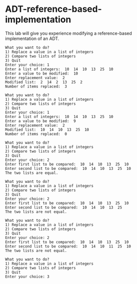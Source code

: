 # ADT-reference-based-implementation
This lab will give you experience modifying a reference-based implementation of an ADT.


    What you want to do?
    1) Replace a value in a list of integers
    2) Compare two lists of integers
    3) Quit
    Enter your choice: 1
    Enter a list of integers:  10  14  10  13  25  10
    Enter a value to be modified:  10
    Enter replacement value:  2
    Modified list:  2  14  2  13  25  2
    Number of items replaced:  3
  
    What you want to do?
    1) Replace a value in a list of integers
    2) Compare two lists of integers
    3) Quit
    Enter your choice: 1
    Enter a list of integers:  10  14  10  13  25  10
    Enter a value to be modified:  9
    Enter replacement value:  2
    Modified list:  10  14  10  13  25  10
    Number of items replaced:  0
    
    What you want to do?
    1) Replace a value in a list of integers
    2) Compare two lists of integers
    3) Quit
    Enter your choice: 2
    Enter first list to be compared:  10  14  10  13  25  10
    Enter second list to be compared:  10  14  10  13  25  10
    The two lists are equal.
    
    What you want to do?
    1) Replace a value in a list of integers
    2) Compare two lists of integers
    3) Quit
    Enter your choice: 2
    Enter first list to be compared:  10  14  10  13  25  10
    Enter second list to be compared:  10  14  10  13  25
    The two lists are not equal.
    
    What you want to do?
    1) Replace a value in a list of integers
    2) Compare two lists of integers
    3) Quit
    Enter your choice: 2
    Enter first list to be compared:  10  14  10  13  25  10
    Enter second list to be compared:  10  14  10  11  25  10
    The two lists are not equal.
    
    What you want to do?
    1) Replace a value in a list of integers
    2) Compare two lists of integers
    3) Quit
    Enter your choice: 3

